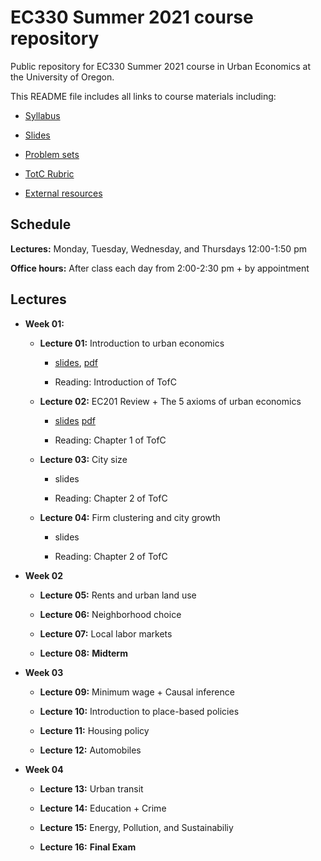# EC330 Summer 2021 course repository

Public repository for EC330 Summer 2021 course in Urban Economics at the University of Oregon.

This README file includes all links to course materials including:

  - [Syllabus](https://github.com/ajdickinson/ec330-summer21/blob/main/syllabus/syllabus.pdf)

  - [Slides](https://github.com/ajdickinson/ec330-summer21/tree/main/slides)
  
  - [Problem sets](https://github.com/ajdickinson/ec330-summer21/tree/main/problem-sets)
  
  - [TotC Rubric](https://github.com/ajdickinson/ec330-summer21/blob/main/report/ec330-TotC-rubric.pdf)
  
  - [External resources](https://github.com/ajdickinson/ec330-summer21/tree/main/resources)
  
## Schedule

__Lectures:__ Monday, Tuesday, Wednesday, and Thursdays 12:00-1:50 pm

__Office hours:__ After class each day from 2:00-2:30 pm + by appointment
  
## Lectures

- __Week 01:__

  - __Lecture 01:__ Introduction to urban economics

    - [slides](https://rawcdn.githack.com/ajdickinson/ec330-summer21/a75becc5e8f60e4d338d1a81d452b5fd09c2a905/slides/001-intro/01-intro.html), [pdf](https://rawcdn.githack.com/ajdickinson/ec330-summer21/a75becc5e8f60e4d338d1a81d452b5fd09c2a905/slides/001-intro/01-intro.pdf)

    - Reading: Introduction of TofC

  - __Lecture 02:__ EC201 Review + The 5 axioms of urban economics
  
    - [slides](https://rawcdn.githack.com/ajdickinson/ec330-summer21/ce149c55c9576aae7a4f888c932d4f89343a6ec4/slides/002-review/02-review.html) [pdf](https://rawcdn.githack.com/ajdickinson/ec330-summer21/f214d3c0102932100c0a04bc348bfe7090150636/slides/002-review/02-review.pdf)
    
    - Reading: Chapter 1 of TofC

  - __Lecture 03:__ City size

    - slides
  
    - Reading: Chapter 2 of TofC
    
  - __Lecture 04:__ Firm clustering and city growth
  
    - slides
    
    - Reading: Chapter 2 of TofC

- __Week 02__

  - __Lecture 05:__ Rents and urban land use

  - __Lecture 06:__ Neighborhood choice

  - __Lecture 07:__ Local labor markets

  - __Lecture 08:__ __Midterm__

- __Week 03__

  - __Lecture 09:__ Minimum wage + Causal inference

  - __Lecture 10:__ Introduction to place-based policies

  - __Lecture 11:__ Housing policy

  - __Lecture 12:__ Automobiles

- __Week 04__

  - __Lecture 13:__ Urban transit

  - __Lecture 14:__ Education + Crime

  - __Lecture 15:__ Energy, Pollution, and Sustainabiliy
  
  - __Lecture 16:__ __Final Exam__
